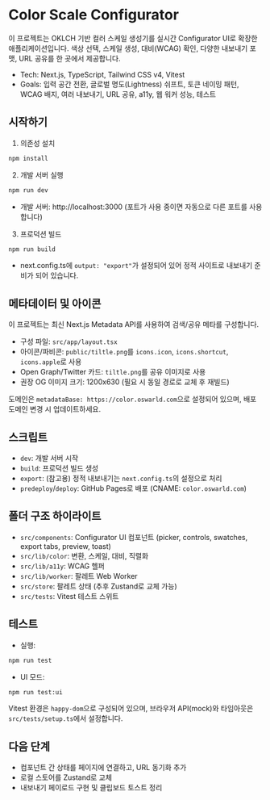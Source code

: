 # Color Scale Configurator

이 프로젝트는 OKLCH 기반 컬러 스케일 생성기를 실시간 Configurator UI로 확장한 애플리케이션입니다. 색상 선택, 스케일 생성, 대비(WCAG) 확인, 다양한 내보내기 포맷, URL 공유를 한 곳에서 제공합니다.

- Tech: Next.js, TypeScript, Tailwind CSS v4, Vitest
- Goals: 입력 공간 전환, 글로벌 명도(Lightness) 쉬프트, 토큰 네이밍 패턴, WCAG 배지, 여러 내보내기, URL 공유, a11y, 웹 워커 성능, 테스트

## 시작하기

1. 의존성 설치

```bash
npm install
```

2. 개발 서버 실행

```bash
npm run dev
```

- 개발 서버: http://localhost:3000 (포트가 사용 중이면 자동으로 다른 포트를 사용합니다)

3. 프로덕션 빌드

```bash
npm run build
```

- next.config.ts에 `output: "export"`가 설정되어 있어 정적 사이트로 내보내기 준비가 되어 있습니다.

## 메타데이터 및 아이콘

이 프로젝트는 최신 Next.js Metadata API를 사용하여 검색/공유 메타를 구성합니다.

- 구성 파일: `src/app/layout.tsx`
- 아이콘/파비콘: `public/tiltle.png`를 `icons.icon`, `icons.shortcut`, `icons.apple`로 사용
- Open Graph/Twitter 카드: `tiltle.png`를 공유 이미지로 사용
- 권장 OG 이미지 크기: 1200x630 (필요 시 동일 경로로 교체 후 재빌드)

도메인은 `metadataBase: https://color.oswarld.com`으로 설정되어 있으며, 배포 도메인 변경 시 업데이트하세요.

## 스크립트

- `dev`: 개발 서버 시작
- `build`: 프로덕션 빌드 생성
- `export`: (참고용) 정적 내보내기는 `next.config.ts`의 설정으로 처리
- `predeploy`/`deploy`: GitHub Pages로 배포 (CNAME: `color.oswarld.com`)

## 폴더 구조 하이라이트

- `src/components`: Configurator UI 컴포넌트 (picker, controls, swatches, export tabs, preview, toast)
- `src/lib/color`: 변환, 스케일, 대비, 직렬화
- `src/lib/a11y`: WCAG 헬퍼
- `src/lib/worker`: 팔레트 Web Worker
- `src/store`: 팔레트 상태 (추후 Zustand로 교체 가능)
- `src/tests`: Vitest 테스트 스위트

## 테스트

- 실행:

```bash
npm run test
```

- UI 모드:

```bash
npm run test:ui
```

Vitest 환경은 `happy-dom`으로 구성되어 있으며, 브라우저 API(mock)와 타임아웃은 `src/tests/setup.ts`에서 설정합니다.

## 다음 단계

- 컴포넌트 간 상태를 페이지에 연결하고, URL 동기화 추가
- 로컬 스토어를 Zustand로 교체
- 내보내기 페이로드 구현 및 클립보드 토스트 정리
